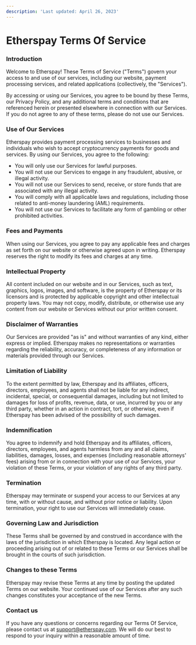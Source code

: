 ```yaml
---
description: 'Last updated: April 26, 2023'
---
```


# Etherspay Terms Of Service

### Introduction

Welcome to Etherspay! These Terms of Service ("Terms") govern your access to and use of our services, including our website, payment processing services, and related applications (collectively, the "Services").

By accessing or using our Services, you agree to be bound by these Terms, our Privacy Policy, and any additional terms and conditions that are referenced herein or presented elsewhere in connection with our Services. If you do not agree to any of these terms, please do not use our Services.

### Use of Our Services

Etherspay provides payment processing services to businesses and individuals who wish to accept cryptocurrency payments for goods and services. By using our Services, you agree to the following:

* You will only use our Services for lawful purposes.
* You will not use our Services to engage in any fraudulent, abusive, or illegal activity.
* You will not use our Services to send, receive, or store funds that are associated with any illegal activity.
* You will comply with all applicable laws and regulations, including those related to anti-money laundering (AML) requirements.
* You will not use our Services to facilitate any form of gambling or other prohibited activities.

### Fees and Payments

When using our Services, you agree to pay any applicable fees and charges as set forth on our website or otherwise agreed upon in writing. Etherspay reserves the right to modify its fees and charges at any time.

### Intellectual Property

All content included on our website and in our Services, such as text, graphics, logos, images, and software, is the property of Etherspay or its licensors and is protected by applicable copyright and other intellectual property laws. You may not copy, modify, distribute, or otherwise use any content from our website or Services without our prior written consent.

### Disclaimer of Warranties

Our Services are provided "as is" and without warranties of any kind, either express or implied. Etherspay makes no representations or warranties regarding the reliability, accuracy, or completeness of any information or materials provided through our Services.

### Limitation of Liability

To the extent permitted by law, Etherspay and its affiliates, officers, directors, employees, and agents shall not be liable for any indirect, incidental, special, or consequential damages, including but not limited to damages for loss of profits, revenue, data, or use, incurred by you or any third party, whether in an action in contract, tort, or otherwise, even if Etherspay has been advised of the possibility of such damages.

### Indemnification

You agree to indemnify and hold Etherspay and its affiliates, officers, directors, employees, and agents harmless from any and all claims, liabilities, damages, losses, and expenses (including reasonable attorneys' fees) arising from or in connection with your use of our Services, your violation of these Terms, or your violation of any rights of any third party.

### Termination

Etherspay may terminate or suspend your access to our Services at any time, with or without cause, and without prior notice or liability. Upon termination, your right to use our Services will immediately cease.

### Governing Law and Jurisdiction

These Terms shall be governed by and construed in accordance with the laws of the jurisdiction in which Etherspay is located. Any legal action or proceeding arising out of or related to these Terms or our Services shall be brought in the courts of such jurisdiction.

### Changes to these Terms

Etherspay may revise these Terms at any time by posting the updated Terms on our website. Your continued use of our Services after any such changes constitutes your acceptance of the new Terms.

### Contact us

If you have any questions or concerns regarding our Terms Of Service, please contact us at support@etherspay.com. We will do our best to respond to your inquiry within a reasonable amount of time.
